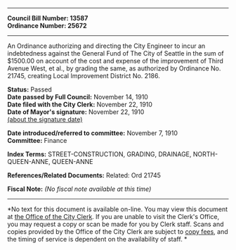 * * * * *  
  
**Council Bill Number: [](#h0)[](#h2)13587**   
**Ordinance Number: 25672**  
  
* * * * *  
  
An Ordinance authorizing and directing the City Engineer to incur an indebtedness against the General Fund of The City of Seattle in the sum of $1500.00 on account of the cost and expense of the improvement of Third Avenue West, et al., by grading the same, as authorized by Ordinance No. 21745, creating Local Improvement District No. 2186.  
  
**Status:** Passed   
**Date passed by Full Council:** November 14, 1910   
**Date filed with the City Clerk:** November 22, 1910   
**Date of Mayor's signature:** November 22, 1910   
[(about the signature date)](/~public/approvaldate.htm)   
  
  
**Date introduced/referred to committee:** November 7, 1910   
**Committee:** Finance   
  
**Index Terms:** STREET-CONSTRUCTION, GRADING, DRAINAGE, NORTH-QUEEN-ANNE, QUEEN-ANNE  
  
**References/Related Documents:** Related: Ord 21745  
  
**Fiscal Note:** *(No fiscal note available at this time)*  
  
* * * * *  
  
*No text for this document is available on-line. You may view this document at [the Office of the City Clerk](http://www.seattle.gov/leg/clerk/contactUs.htm). If you are unable to visit the Clerk's Office, you may request a copy or scan be made for you by Clerk staff. Scans and copies provided by the Office of the City Clerk are subject to [copy fees](http://clerk.seattle.gov/~public/clerkfees.htm), and the timing of service is dependent on the availability of staff. *  
  
  

